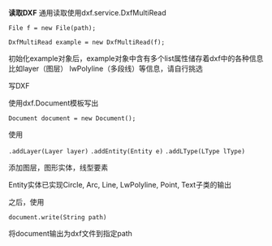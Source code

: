 **读取DXF**
通用读取使用dxf.service.DxfMultiRead

`
   File f = new File(path);
`

`
       DxfMultiRead example = new DxfMultiRead(f);
`

初始化example对象后，example对象中含有多个list属性储存着dxf中的各种信息比如layer（图层） lwPolyline（多段线）等信息，请自行挑选

写DXF

使用dxf.Document模板写出

`
    Document document = new Document();
`

 使用 
 
 `.addLayer(Layer layer)` `.addEntity(Entity e)` `.addLType(LType lType)` 
 
 添加图层，图形实体，线型要素
 
 Entity实体已实现Circle, Arc, Line, LwPolyline, Point, Text子类的输出
 
 之后，使用
 
 `document.write(String path)` 
 
 将document输出为dxf文件到指定path